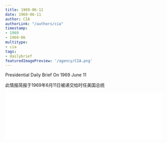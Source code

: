 ```yaml
---
title: 1969-06-11
date: 1969-06-11
author: CIA 
authorLink: "/authors/cia"
timestamp: 
- 1969
- 1969-06
multitype: 
- cia
tags: 
- dailybrief
featuredImagePreview: '/agency/CIA.png'
---
```



Presidential Daily Brief On 1969 June 11

此情报简报于1969年6月11日被递交给时任美国总统

<!--more-->





<div id="over" style="width:100%; overflow:hidden"> <iframe id="sFrame" name="sFrame" frameborder="no" border="0"  allowfullscreen marginwidth="0" scrolling="no" src = " /CIA/1969-06-11.html "  style = " position:absulute; width: 806px; top: 300;" > </iframe> </div>